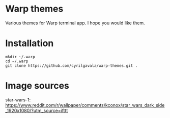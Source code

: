 # Warp themes
Various themes for Warp terminal app. I hope you would like them.
# Installation
```
mkdir ~/.warp
cd ~/.warp
git clone https://github.com/cyrilgavala/warp-themes.git .
```
# Image sources
star-wars-1: https://www.reddit.com/r/wallpaper/comments/kconox/star_wars_dark_side_1920x1080/?utm_source=ifttt
